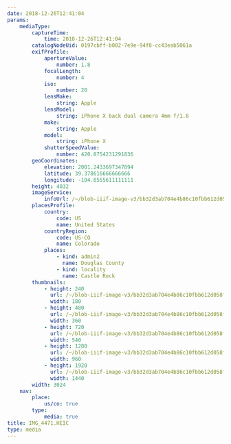 ```yaml
---
date: 2018-12-26T12:41:04
params:
    mediaType:
        captureTime:
            time: 2018-12-26T12:41:04
        catalogNodeUid: 0197cbff-b002-7e9e-94f8-cc43eab5061a
        exifProfile:
            apertureValue:
                number: 1.8
            focalLength:
                number: 4
            iso:
                number: 20
            lensMake:
                string: Apple
            lensModel:
                string: iPhone X back dual camera 4mm f/1.8
            make:
                string: Apple
            model:
                string: iPhone X
            shutterSpeedValue:
                number: 420.8754231291836
        geoCoordinates:
            elevation: 2001.2433697347894
            latitude: 39.378616666666666
            longitude: -104.8555611111111
        height: 4032
        imageService:
            infoUrl: /~/blob-iiif-image-v3/bb32d3ab704e4b86c10fbb612d058f99a7eabf52f8ef54f04003fa80b68563f3/info.json
        placesProfile:
            country:
                code: US
                name: United States
            countryRegion:
                code: US-CO
                name: Colorado
            places:
                - kind: admin2
                  name: Douglas County
                - kind: locality
                  name: Castle Rock
        thumbnails:
            - height: 240
              url: /~/blob-iiif-image-v3/bb32d3ab704e4b86c10fbb612d058f99a7eabf52f8ef54f04003fa80b68563f3/full/180%2C240/0/default.jpg
              width: 180
            - height: 480
              url: /~/blob-iiif-image-v3/bb32d3ab704e4b86c10fbb612d058f99a7eabf52f8ef54f04003fa80b68563f3/full/360%2C480/0/default.jpg
              width: 360
            - height: 720
              url: /~/blob-iiif-image-v3/bb32d3ab704e4b86c10fbb612d058f99a7eabf52f8ef54f04003fa80b68563f3/full/540%2C720/0/default.jpg
              width: 540
            - height: 1280
              url: /~/blob-iiif-image-v3/bb32d3ab704e4b86c10fbb612d058f99a7eabf52f8ef54f04003fa80b68563f3/full/960%2C1280/0/default.jpg
              width: 960
            - height: 1920
              url: /~/blob-iiif-image-v3/bb32d3ab704e4b86c10fbb612d058f99a7eabf52f8ef54f04003fa80b68563f3/full/1440%2C1920/0/default.jpg
              width: 1440
        width: 3024
    nav:
        place:
            us/co: true
        type:
            media: true
title: IMG_4471.HEIC
type: media
---
```

